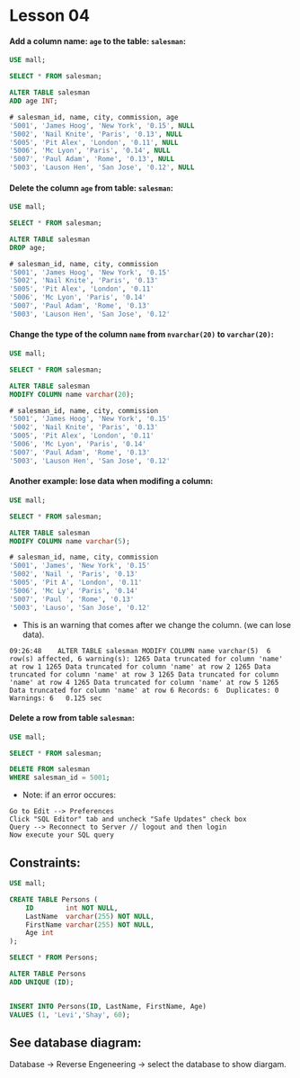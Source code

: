# Lesson 04

#### Add a column name: `age` to the table: `salesman`: 

```sql
USE mall;

SELECT * FROM salesman;

ALTER TABLE salesman
ADD age INT;
```

```sql
# salesman_id, name, city, commission, age
'5001', 'James Hoog', 'New York', '0.15', NULL
'5002', 'Nail Knite', 'Paris', '0.13', NULL
'5005', 'Pit Alex', 'London', '0.11', NULL
'5006', 'Mc Lyon', 'Paris', '0.14', NULL
'5007', 'Paul Adam', 'Rome', '0.13', NULL
'5003', 'Lauson Hen', 'San Jose', '0.12', NULL
```

#### Delete the column `age` from table: `salesman`: 

```sql
USE mall;

SELECT * FROM salesman;

ALTER TABLE salesman
DROP age;
```

```sql
# salesman_id, name, city, commission
'5001', 'James Hoog', 'New York', '0.15'
'5002', 'Nail Knite', 'Paris', '0.13'
'5005', 'Pit Alex', 'London', '0.11'
'5006', 'Mc Lyon', 'Paris', '0.14'
'5007', 'Paul Adam', 'Rome', '0.13'
'5003', 'Lauson Hen', 'San Jose', '0.12'
```

#### Change the type of the column `name` from `nvarchar(20)` to `varchar(20)`:

```sql
USE mall;

SELECT * FROM salesman;

ALTER TABLE salesman
MODIFY COLUMN name varchar(20);
```

```sql
# salesman_id, name, city, commission
'5001', 'James Hoog', 'New York', '0.15'
'5002', 'Nail Knite', 'Paris', '0.13'
'5005', 'Pit Alex', 'London', '0.11'
'5006', 'Mc Lyon', 'Paris', '0.14'
'5007', 'Paul Adam', 'Rome', '0.13'
'5003', 'Lauson Hen', 'San Jose', '0.12'
```

#### Another example: lose data when modifing a column:

```sql
USE mall;

SELECT * FROM salesman;

ALTER TABLE salesman
MODIFY COLUMN name varchar(5);
```

```sql
# salesman_id, name, city, commission
'5001', 'James', 'New York', '0.15'
'5002', 'Nail ', 'Paris', '0.13'
'5005', 'Pit A', 'London', '0.11'
'5006', 'Mc Ly', 'Paris', '0.14'
'5007', 'Paul ', 'Rome', '0.13'
'5003', 'Lauso', 'San Jose', '0.12'
```
* This is an warning that comes after we change the column. (we can lose data). 
```
09:26:48	ALTER TABLE salesman MODIFY COLUMN name varchar(5)	6 row(s) affected, 6 warning(s): 1265 Data truncated for column 'name' at row 1 1265 Data truncated for column 'name' at row 2 1265 Data truncated for column 'name' at row 3 1265 Data truncated for column 'name' at row 4 1265 Data truncated for column 'name' at row 5 1265 Data truncated for column 'name' at row 6 Records: 6  Duplicates: 0  Warnings: 6	0.125 sec
```


#### Delete a row from table `salesman`:

```sql
USE mall;

SELECT * FROM salesman;

DELETE FROM salesman
WHERE salesman_id = 5001;

```

* Note: if an error occures: 
```
Go to Edit --> Preferences
Click "SQL Editor" tab and uncheck "Safe Updates" check box
Query --> Reconnect to Server // logout and then login
Now execute your SQL query

```
## Constraints:

```sql
USE mall;

CREATE TABLE Persons (
    ID        int NOT NULL,
    LastName  varchar(255) NOT NULL,
    FirstName varchar(255) NOT NULL,
    Age int
);

SELECT * FROM Persons;

ALTER TABLE Persons
ADD UNIQUE (ID);


INSERT INTO Persons(ID, LastName, FirstName, Age)
VALUES (1, 'Levi','Shay', 60);

```


## See database diagram:

Database -> Reverse Engeneering -> select the database to show diargam. 


